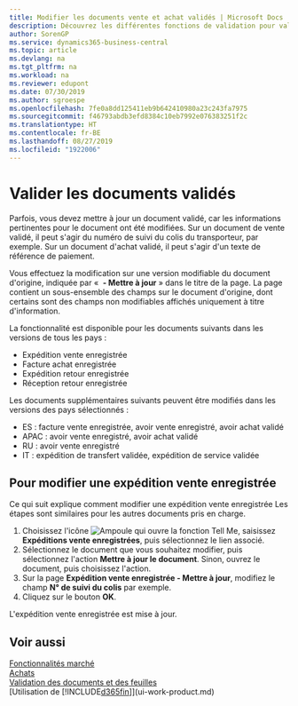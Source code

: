 ```yaml
---
title: Modifier les documents vente et achat validés | Microsoft Docs
description: Découvrez les différentes fonctions de validation pour valider les documents achat et comment mettre à jour les documents validés.
author: SorenGP
ms.service: dynamics365-business-central
ms.topic: article
ms.devlang: na
ms.tgt_pltfrm: na
ms.workload: na
ms.reviewer: edupont
ms.date: 07/30/2019
ms.author: sgroespe
ms.openlocfilehash: 7fe0a8dd125411eb9b642410980a23c243fa7975
ms.sourcegitcommit: f46793abdb3efd8384c10eb7992e076383251f2c
ms.translationtype: HT
ms.contentlocale: fr-BE
ms.lasthandoff: 08/27/2019
ms.locfileid: "1922006"
---
```

# <a name="edit-posted-documents"></a>Valider les documents validés
Parfois, vous devez mettre à jour un document validé, car les informations pertinentes pour le document ont été modifiées. Sur un document de vente validé, il peut s'agir du numéro de suivi du colis du transporteur, par exemple. Sur un document d'achat validé, il peut s'agir d'un texte de référence de paiement.

Vous effectuez la modification sur une version modifiable du document d'origine, indiquée par «  **- Mettre à jour** » dans le titre de la page. La page contient un sous-ensemble des champs sur le document d'origine, dont certains sont des champs non modifiables affichés uniquement à titre d'information.

La fonctionnalité est disponible pour les documents suivants dans les versions de tous les pays :
- Expédition vente enregistrée
- Facture achat enregistrée
- Expédition retour enregistrée
- Réception retour enregistrée

Les documents supplémentaires suivants peuvent être modifiés dans les versions des pays sélectionnés :
- ES : facture vente enregistrée, avoir vente enregistré, avoir achat validé
- APAC : avoir vente enregistré, avoir achat validé
- RU : avoir vente enregistré
- IT : expédition de transfert validée, expédition de service validée

## <a name="to-edit-a-posted-sales-shipment"></a>Pour modifier une expédition vente enregistrée
Ce qui suit explique comment modifier une expédition vente enregistrée Les étapes sont similaires pour les autres documents pris en charge.

1. Choisissez l'icône ![Ampoule qui ouvre la fonction Tell Me](media/ui-search/search_small.png "Dites-moi ce que vous voulez faire"), saisissez **Expéditions vente enregistrées**, puis sélectionnez le lien associé.
2. Sélectionnez le document que vous souhaitez modifier, puis sélectionnez l'action **Mettre à jour le document**. Sinon, ouvrez le document, puis choisissez l'action.
3. Sur la page **Expédition vente enregistrée - Mettre à jour**, modifiez le champ **N° de suivi du colis** par exemple.
4. Cliquez sur le bouton **OK**.

L'expédition vente enregistrée est mise à jour.

## <a name="see-also"></a>Voir aussi
[Fonctionnalités marché](ui-across-business-areas.md)  
[Achats](purchasing-manage-purchasing.md)  
[Validation des documents et des feuilles](ui-post-documents-journals.md)  
[Utilisation de [!INCLUDE[d365fin](includes/d365fin_md.md)]](ui-work-product.md)
